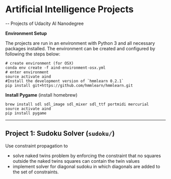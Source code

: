 # Artificial Intelligence Projects 

-- Projects of Udacity AI Nanodegree 

**Environment Setup**

The projects are run in an environment with Python 3 and all necessary packages installed. The environment can be created and configured by following the steps below:

```
# create environment (for OSX)
conda env create -f aind-environment-osx.yml 
# enter environment
source activate aind
#Install the development version of `hmmlearn 0.2.1`
pip install git+https://github.com/hmmlearn/hmmlearn.git
```

**Install Pygame**
(install homebrew)
```
brew install sdl sdl_image sdl_mixer sdl_ttf portmidi mercurial
source activate aind
pip install pygame
```
--- 

## Project 1: Sudoku Solver (`sudoku/`)
Use constraint propagation to 
- solve naked twins problem by enforcing the constraint that no squares outside the naked twins squares can contain the twin values
- implement solver for diagonal sudoku in which diagonals are added to the set of constraints. 
